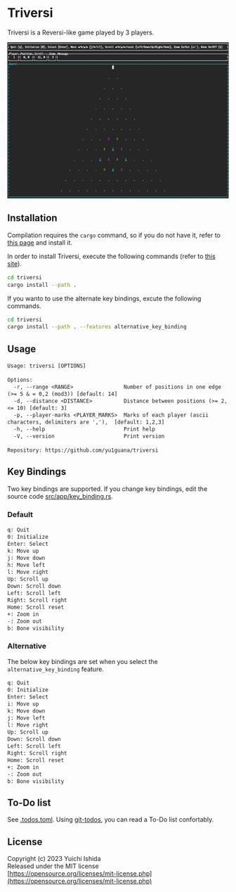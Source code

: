 # Triversi

Triversi is a Reversi-like game played by 3 players.

![Game image](images/game_image.png)

## Installation

Compilation requires the `cargo` command, so if you do not have it,
refer to [this page](https://www.rust-lang.org/ja/tools/install) and install it.

In order to install Triversi, execute the following commands
(refer to [this site](https://doc.rust-lang.org/cargo/commands/cargo-install.html)).

```sh
cd triversi
cargo install --path .
```

If you wanto to use the alternate key bindings, excute the following commands.

```sh
cd triversi
cargo install --path . --features alternative_key_binding
```

## Usage

```text
Usage: triversi [OPTIONS]

Options:
  -r, --range <RANGE>                Number of positions in one edge (>= 5 & = 0,2 (mod3)) [default: 14]
  -d, --distance <DISTANCE>          Distance between positions (>= 2, <= 10) [default: 3]
  -p, --player-marks <PLAYER_MARKS>  Marks of each player (ascii characters, delimiters are ','),  [default: 1,2,3]
  -h, --help                         Print help
  -V, --version                      Print version

Repository: https://github.com/yu1guana/triversi
```

## Key Bindings

Two key bindings are supported.
If you change key bindings, edit the source code [src/app/key\_binding.rs](src/app/key_binding.rs).

### Default

```
q: Quit
0: Initialize
Enter: Select
k: Move up
j: Move down
h: Move left
l: Move right
Up: Scroll up
Down: Scroll down
Left: Scroll left
Right: Scroll right
Home: Scroll reset
+: Zoom in
-: Zoom out
b: Bone visibility
```

### Alternative

The below key bindings are set when you select the `alternative_key_binding` feature.

```
q: Quit
0: Initialize
Enter: Select
i: Move up
k: Move down
j: Move left
l: Move right
Up: Scroll up
Down: Scroll down
Left: Scroll left
Right: Scroll right
Home: Scroll reset
+: Zoom in
-: Zoom out
b: Bone visibility
```

## To-Do list

See [.todos.toml](.todos.toml).
Using [git-todos](https://github.com/yu1guana/git-todos), you can read a To-Do list confortably.

## License
Copyright (c) 2023 Yuichi Ishida  
Released under the MIT license  
[https://opensource.org/licenses/mit-license.php](https://opensource.org/licenses/mit-license.php)

